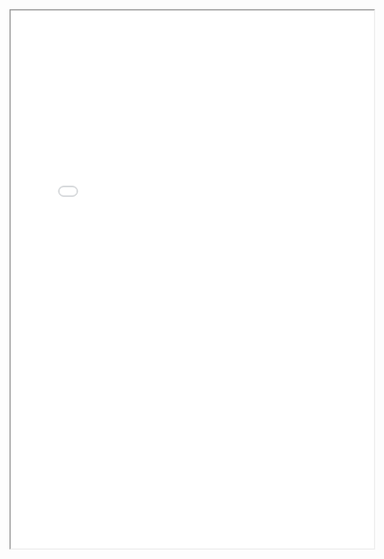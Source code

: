 <iframe src="[https://public.tableau.com/views/public_exercise/Dashboard1?:showVizHome=no&:embed=true](https://public.tableau.com/views/EvolucinumerodespectadorsfebrerTwitch/Dashboard1?:language=es-ES&publish=yes&:display_count=n&:origin=viz_share_link)"
 width="645" height="955"></iframe>
